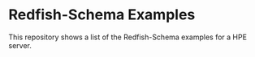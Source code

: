 # Redfish-Schema Examples

This repository shows a list of the Redfish-Schema examples for a HPE server.
